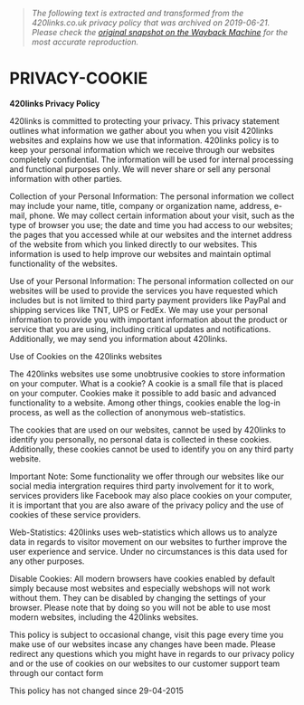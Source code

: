 > *The following text is extracted and transformed from the 420links.co.uk privacy policy that was archived on 2019-06-21. Please check the [original snapshot on the Wayback Machine](https://web.archive.org/web/20190621195703id_/https%3A//www.420links.co.uk/privacy-cookie.html) for the most accurate reproduction.*

# PRIVACY-COOKIE

**420links Privacy Policy**

420links is committed to protecting your privacy. This privacy statement outlines what information we gather about you when you visit 420links websites and explains how we use that information. 420links policy is to keep your personal information which we receive through our websites completely confidential. The information will be used for internal processing and functional purposes only. We will never share or sell any personal information with other parties.

Collection of your Personal Information: The personal information we collect may include your name, title, company or organization name, address, e-mail, phone. We may collect certain information about your visit, such as the type of browser you use; the date and time you had access to our websites; the pages that you accessed while at our websites and the internet address of the website from which you linked directly to our websites. This information is used to help improve our websites and maintain optimal functionality of the websites.

Use of your Personal Information: The personal information collected on our websites will be used to provide the services you have requested which includes but is not limited to third party payment providers like PayPal and shipping services like TNT, UPS or FedEx. We may use your personal information to provide you with important information about the product or service that you are using, including critical updates and notifications. Additionally, we may send you information about 420links.

Use of Cookies on the 420links websites

The 420links websites use some unobtrusive cookies to store information on your computer. What is a cookie? A cookie is a small file that is placed on your computer. Cookies make it possible to add basic and advanced functionality to a website. Among other things, cookies enable the log-in process, as well as the collection of anonymous web-statistics.

The cookies that are used on our websites, cannot be used by 420links to identify you personally, no personal data is collected in these cookies. Additionally, these cookies cannot be used to identify you on any third party website.

Important Note: Some functionality we offer through our websites like our social media intergration requires third party involvement for it to work, services providers like Facebook may also place cookies on your computer, it is important that you are also aware of the privacy policy and the use of cookies of these service providers.

Web-Statistics: 420links uses web-statistics which allows us to analyze data in regards to visitor movement on our websites to further improve the user experience and service. Under no circumstances is this data used for any other purposes.

Disable Cookies: All modern browsers have cookies enabled by default simply because most websites and especially webshops will not work without them. They can be disabled by changing the settings of your browser. Please note that by doing so you will not be able to use most modern websites, including the 420links websites.

This policy is subject to occasional change, visit this page every time you make use of our websites incase any changes have been made. Please redirect any questions which you might have in regards to our privacy policy and or the use of cookies on our websites to our customer support team through our contact form

This policy has not changed since 29-04-2015
